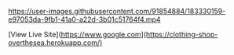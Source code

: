 

https://user-images.githubusercontent.com/91854884/183330159-e97053da-9fb1-41a0-a22d-3b01c51764f4.mp4

[View Live Site](https://www.google.com](https://clothing-shop-overthesea.herokuapp.com/)
